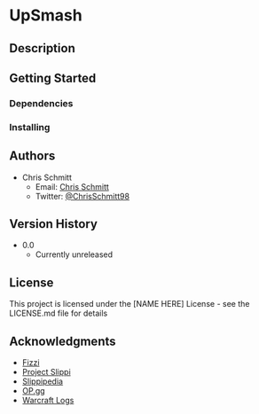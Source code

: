 # UpSmash

## Description


## Getting Started

### Dependencies


### Installing


## Authors

* Chris Schmitt
    * Email: [Chris Schmitt](mailto:cjschmitt620@gmail.com)
    * Twitter: [@ChrisSchmitt98](https://twitter.com/ChrisSchmitt98)

## Version History

* 0.0
    * Currently unreleased

## License

This project is licensed under the [NAME HERE] License - see the LICENSE.md file for details

## Acknowledgments
* [Fizzi](https://twitter.com/fizzi36)
* [Project Slippi](https://github.com/project-slippi/project-slippi)
* [Slippipedia](https://github.com/cbartsch/Slippipedia)
* [OP.gg](https://www.op.gg/)
* [Warcraft Logs](https://www.warcraftlogs.com/)
